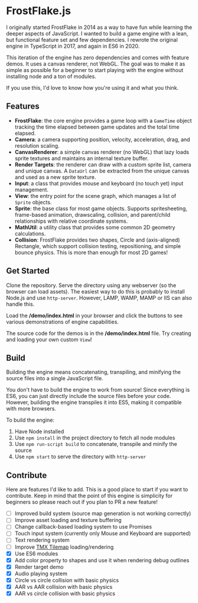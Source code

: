 # FrostFlake.js

I originally started FrostFlake in 2014 as a way to have fun while learning the deeper aspects of JavaScript. I wanted to build a game engine with a lean, but functional feature set and few dependencies. I rewrote the original engine in TypeScript in 2017, and again in ES6 in 2020.

This iteration of the engine has zero dependencies and comes with feature demos. It uses a canvas renderer, not WebGL. The goal was to make it as simple as possible for a beginner to start playing with the engine without installing node and a ton of modules.

If you use this, I'd love to know how you're using it and what you think.

## Features

- **FrostFlake**: the core engine provides a game loop with a `GameTime` object tracking the time elapsed between game updates and the total time elapsed.
- **Camera**: a camera supporting position, velocity, acceleration, drag, and resolution scaling.
- **CanvasRenderer**: a simple canvas renderer (no WebGL) that lazy loads sprite textures and maintains an internal texture buffer.
- **Render Targets**: the renderer can draw with a custom sprite list, camera and unique canvas. A `DataUrl` can be extracted from the unique canvas and used as a new sprite texture.
- **Input**: a class that provides mouse and keyboard (no touch yet) input management.
- **View**: the entry point for the scene graph, which manages a list of `Sprite` objects.
- **Sprite**: the base class for most game objects. Supports spritesheeting, frame-based animation, drawscaling, collision, and parent/child relationships with relative coordinate systems.
- **MathUtil**: a utility class that provides some common 2D geometry calculations.
- **Collision**: FrostFlake provides two shapes, Circle and (axis-aligned) Rectangle, which support collision testing, repositioning, and simple bounce physics. This is more than enough for most 2D games!

## Get Started

Clone the repository. Serve the directory using any webserver (so the browser can load assets). The easiest way to do this is probably to install Node.js and use `http-server`. However, LAMP, WAMP, MAMP or IIS can also handle this.

Load the **/demo/index.html** in your browser and click the buttons to see various demonstrations of engine capabilities.

The source code for the demos is in the **/demo/index.html** file. Try creating and loading your own custom `View`!

## Build

Building the engine means concatenating, transpiling, and minifying the source files into a single JavaScript file.

You don't have to build the engine to work from source! Since everything is ES6, you can just directly include the source files before your code. However, building the engine transpiles it into ES5, making it compatible with more browsers.

To build the engine:

1. Have Node installed
1. Use `npm install` in the project directory to fetch all node modules
1. Use `npm run-script build` to concatenate, transpile and minify the source
1. Use `npm start` to serve the directory with `http-server`

## Contribute

Here are features I'd like to add. This is a good place to start if you want to contribute. Keep in mind that the point of this engine is simplicity for beginners so please reach out if you plan to PR a new feature!

- [ ] Improved build system (source map generation is not working correctly)
- [ ] Improve asset loading and texture buffering
- [ ] Change callback-based loading system to use Promises
- [ ] Touch input system (currently only Mouse and Keyboard are supported)
- [ ] Text rendering system
- [ ] Improve [TMX Tilemap](https://mapeditor.org) loading/rendering
- [x] Use ES6 modules
- [x] Add color property to shapes and use it when rendering debug outlines
- [x] Render target demo
- [x] Audio playing system
- [x] Circle vs circle collision with basic physics
- [x] AAR vs AAR collision with basic physics
- [x] AAR vs circle collision with basic physics
